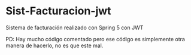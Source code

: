 # Sist-Facturacion-jwt
Sistema de facturación realizado con Spring 5 con JWT


PD: Hay mucho código comentado pero ese código es simplemente otra manera de hacerlo, no es que este mal.
